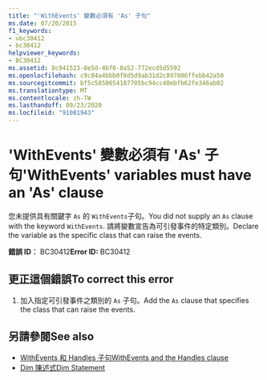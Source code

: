 ```yaml
---
title: "'WithEvents' 變數必須有 'As' 子句"
ms.date: 07/20/2015
f1_keywords:
- vbc30412
- bc30412
helpviewer_keywords:
- BC30412
ms.assetid: 8c941523-8e5d-4bf0-8a52-772ecd5d5592
ms.openlocfilehash: c9c84a4bbb0f8d5d9ab31d2c897006ffebb42a50
ms.sourcegitcommit: bf5c5850654187705bc94cc40ebfb62fe346ab02
ms.translationtype: MT
ms.contentlocale: zh-TW
ms.lasthandoff: 09/23/2020
ms.locfileid: "91081943"
---
```

# <a name="withevents-variables-must-have-an-as-clause"></a><span data-ttu-id="cec79-102">'WithEvents' 變數必須有 'As' 子句</span><span class="sxs-lookup"><span data-stu-id="cec79-102">'WithEvents' variables must have an 'As' clause</span></span>

<span data-ttu-id="cec79-103">您未提供具有關鍵字 `As` 的 `WithEvents`子句。</span><span class="sxs-lookup"><span data-stu-id="cec79-103">You did not supply an `As` clause with the keyword `WithEvents`.</span></span> <span data-ttu-id="cec79-104">請將變數宣告為可引發事件的特定類別。</span><span class="sxs-lookup"><span data-stu-id="cec79-104">Declare the variable as the specific class that can raise the events.</span></span>  
  
 <span data-ttu-id="cec79-105">**錯誤 ID︰** BC30412</span><span class="sxs-lookup"><span data-stu-id="cec79-105">**Error ID:** BC30412</span></span>  
  
## <a name="to-correct-this-error"></a><span data-ttu-id="cec79-106">更正這個錯誤</span><span class="sxs-lookup"><span data-stu-id="cec79-106">To correct this error</span></span>  
  
1. <span data-ttu-id="cec79-107">加入指定可引發事件之類別的 `As` 子句。</span><span class="sxs-lookup"><span data-stu-id="cec79-107">Add the `As` clause that specifies the class that can raise the events.</span></span>  
  
## <a name="see-also"></a><span data-ttu-id="cec79-108">另請參閱</span><span class="sxs-lookup"><span data-stu-id="cec79-108">See also</span></span>

- [<span data-ttu-id="cec79-109">WithEvents 和 Handles 子句</span><span class="sxs-lookup"><span data-stu-id="cec79-109">WithEvents and the Handles clause</span></span>](../programming-guide/language-features/events/index.md#withevents-and-the-handles-clause)
- [<span data-ttu-id="cec79-110">Dim 陳述式</span><span class="sxs-lookup"><span data-stu-id="cec79-110">Dim Statement</span></span>](../language-reference/statements/dim-statement.md)

